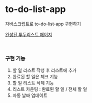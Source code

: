 # to-do-list-app

자바스크립트로 to-do-list-app 구현하기

[완성된 투두리스트 페이지](https://eunsuneun.github.io/js-to-do-list/)

<br>

### 구현 기능

1. 할 일 리스트 작성 후 리스트에 추가
2. 완료된 할 일은 체크 기능
3. 할 일 리스트 삭제 기능
4. 리스트 카운팅 : 완료된 할 일 / 전체 할 일
5. 자동 날짜 업데이트
